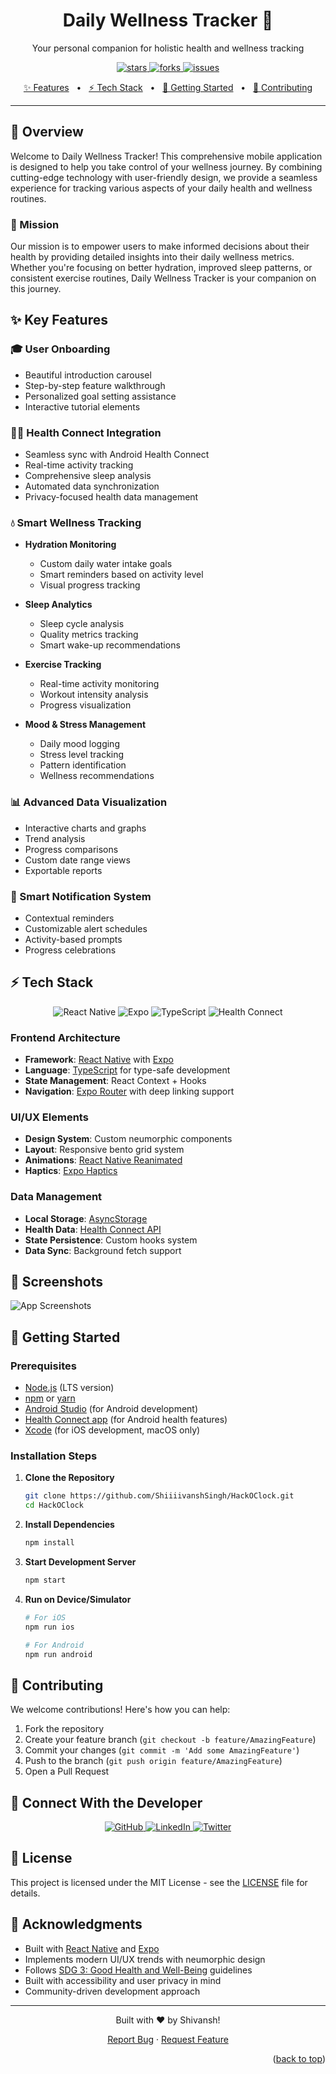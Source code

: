 <a name="readme-top"></a>

<div align="center">
  <h1>Daily Wellness Tracker 🌟</h1>
  
  <p>Your personal companion for holistic health and wellness tracking</p>

  <a href="https://github.com/ShiiiivanshSingh/HackOClock/stargazers">
    <img src="https://img.shields.io/badge/Stars-0-green?style=for-the-badge&color=4CAF50" alt="stars" />
  </a>
  <a href="https://github.com/ShiiiivanshSingh/HackOClock/network/members">
    <img src="https://img.shields.io/badge/Forks-0-green?style=for-the-badge&color=4CAF50" alt="forks" />
  </a>
  <a href="https://github.com/ShiiiivanshSingh/HackOClock/issues">
    <img src="https://img.shields.io/badge/Issues-0-green?style=for-the-badge&color=4CAF50" alt="issues" />
  </a>
  
  <p align="center">
    <a href="#-key-features">✨ Features</a> &nbsp;&nbsp;•&nbsp;&nbsp;
    <a href="#%EF%B8%8F-tech-stack">⚡ Tech Stack</a> &nbsp;&nbsp;•&nbsp;&nbsp;
    <a href="#-getting-started">🚀 Getting Started</a> &nbsp;&nbsp;•&nbsp;&nbsp;
    <a href="#-contributing">🤝 Contributing</a>
  </p>
  <hr>
</div>

<a name="overview"></a>
## 🌈 Overview

Welcome to Daily Wellness Tracker! This comprehensive mobile application is designed to help you take control of your wellness journey. By combining cutting-edge technology with user-friendly design, we provide a seamless experience for tracking various aspects of your daily health and wellness routines.

<a name="mission"></a>
### 🎯 Mission
Our mission is to empower users to make informed decisions about their health by providing detailed insights into their daily wellness metrics. Whether you're focusing on better hydration, improved sleep patterns, or consistent exercise routines, Daily Wellness Tracker is your companion on this journey.

<a name="key-features"></a>
## ✨ Key Features

<a name="onboarding"></a>
### 🎓 User Onboarding
* Beautiful introduction carousel
* Step-by-step feature walkthrough
* Personalized goal setting assistance
* Interactive tutorial elements

<a name="health-connect"></a>
### 🏃‍♂️ Health Connect Integration
* Seamless sync with Android Health Connect
* Real-time activity tracking
* Comprehensive sleep analysis
* Automated data synchronization
* Privacy-focused health data management

<a name="wellness-tracking"></a>
### 💧 Smart Wellness Tracking
* **Hydration Monitoring**
  * Custom daily water intake goals
  * Smart reminders based on activity level
  * Visual progress tracking
  
* **Sleep Analytics**
  * Sleep cycle analysis
  * Quality metrics tracking
  * Smart wake-up recommendations
  
* **Exercise Tracking**
  * Real-time activity monitoring
  * Workout intensity analysis
  * Progress visualization
  
* **Mood & Stress Management**
  * Daily mood logging
  * Stress level tracking
  * Pattern identification
  * Wellness recommendations

<a name="data-visualization"></a>
### 📊 Advanced Data Visualization
* Interactive charts and graphs
* Trend analysis
* Progress comparisons
* Custom date range views
* Exportable reports

<a name="notifications"></a>
### 🔔 Smart Notification System
* Contextual reminders
* Customizable alert schedules
* Activity-based prompts
* Progress celebrations

<a name="tech-stack"></a>
## ⚡ Tech Stack

<div align="center">
  <img src="https://img.shields.io/badge/React_Native-61DAFB?style=for-the-badge&logo=react&logoColor=black" alt="React Native">
  <img src="https://img.shields.io/badge/Expo-000020?style=for-the-badge&logo=expo&logoColor=white" alt="Expo">
  <img src="https://img.shields.io/badge/TypeScript-3178C6?style=for-the-badge&logo=typescript&logoColor=white" alt="TypeScript">
  <img src="https://img.shields.io/badge/Health_Connect-4CAF50?style=for-the-badge&logo=android&logoColor=white" alt="Health Connect">
</div>

<a name="architecture"></a>
### Frontend Architecture
* **Framework**: [React Native](https://reactnative.dev/) with [Expo](https://expo.dev/)
* **Language**: [TypeScript](https://www.typescriptlang.org/) for type-safe development
* **State Management**: React Context + Hooks
* **Navigation**: [Expo Router](https://expo.github.io/router/docs/) with deep linking support

<a name="ui-ux"></a>
### UI/UX Elements
* **Design System**: Custom neumorphic components
* **Layout**: Responsive bento grid system
* **Animations**: [React Native Reanimated](https://docs.swmansion.com/react-native-reanimated/)
* **Haptics**: [Expo Haptics](https://docs.expo.dev/versions/latest/sdk/haptics/)

<a name="data-management"></a>
### Data Management
* **Local Storage**: [AsyncStorage](https://react-native-async-storage.github.io/async-storage/)
* **Health Data**: [Health Connect API](https://developer.android.com/health-connect)
* **State Persistence**: Custom hooks system
* **Data Sync**: Background fetch support

<a name="screenshots"></a>
## 📱 Screenshots

![App Screenshots](./screenshots.png)

<a name="getting-started"></a>
## 🚀 Getting Started

<a name="prerequisites"></a>
### Prerequisites
* [Node.js](https://nodejs.org/) (LTS version)
* [npm](https://www.npmjs.com/) or [yarn](https://yarnpkg.com/)
* [Android Studio](https://developer.android.com/studio) (for Android development)
* [Health Connect app](https://play.google.com/store/apps/details?id=com.google.android.apps.healthdata) (for Android health features)
* [Xcode](https://developer.apple.com/xcode/) (for iOS development, macOS only)

<a name="installation"></a>
### Installation Steps

1. **Clone the Repository**
   ```bash
   git clone https://github.com/ShiiiivanshSingh/HackOClock.git
   cd HackOClock
   ```

2. **Install Dependencies**
   ```bash
   npm install
   ```

3. **Start Development Server**
   ```bash
   npm start
   ```

4. **Run on Device/Simulator**
   ```bash
   # For iOS
   npm run ios
   
   # For Android
   npm run android
   ```

<a name="contributing"></a>
## 🤝 Contributing

We welcome contributions! Here's how you can help:

1. Fork the repository
2. Create your feature branch (`git checkout -b feature/AmazingFeature`)
3. Commit your changes (`git commit -m 'Add some AmazingFeature'`)
4. Push to the branch (`git push origin feature/AmazingFeature`)
5. Open a Pull Request

<a name="developer"></a>
## 🔗 Connect With the Developer

<div align="center">
  <a href="https://github.com/ShiiiivanshSingh">
    <img src="https://img.shields.io/badge/GitHub-100000?style=for-the-badge&logo=github&logoColor=white" alt="GitHub">
  </a>
  <a href="https://www.linkedin.com/in/shivansh-pratap-singh-23b3b92b1">
    <img src="https://img.shields.io/badge/LinkedIn-0077B5?style=for-the-badge&logo=linkedin&logoColor=white" alt="LinkedIn">
  </a>
  <a href="https://x.com/de_mirage_fan">
    <img src="https://img.shields.io/badge/Twitter-1DA1F2?style=for-the-badge&logo=twitter&logoColor=white" alt="Twitter">
  </a>
</div>

<a name="license"></a>
## 📄 License

This project is licensed under the MIT License - see the [LICENSE](LICENSE) file for details.

<a name="acknowledgments"></a>
## 🙏 Acknowledgments

* Built with [React Native](https://reactnative.dev/) and [Expo](https://expo.dev/)
* Implements modern UI/UX trends with neumorphic design
* Follows [SDG 3: Good Health and Well-Being](https://sdgs.un.org/goals/goal3) guidelines
* Built with accessibility and user privacy in mind
* Community-driven development approach

---

<div align="center">
  <p>Built with ♥️ by Shivansh!</p>
  <p>
    <a href="https://github.com/ShiiiivanshSingh/HackOClock/issues">Report Bug</a>
    ·
    <a href="https://github.com/ShiiiivanshSingh/HackOClock/issues">Request Feature</a>
  </p>
</div>

<p align="right">(<a href="#readme-top">back to top</a>)</p>

